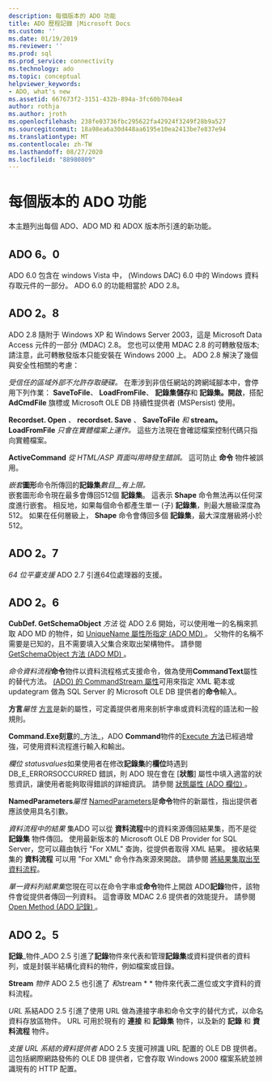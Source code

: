 ```yaml
---
description: 每個版本的 ADO 功能
title: ADO 歷程記錄 |Microsoft Docs
ms.custom: ''
ms.date: 01/19/2019
ms.reviewer: ''
ms.prod: sql
ms.prod_service: connectivity
ms.technology: ado
ms.topic: conceptual
helpviewer_keywords:
- ADO, what's new
ms.assetid: 667673f2-3151-432b-894a-3fc60b704ea4
author: rothja
ms.author: jroth
ms.openlocfilehash: 238fe03736fbc295622fa42924f3249f28b9a527
ms.sourcegitcommit: 18a98ea6a30d448aa6195e10ea2413be7e837e94
ms.translationtype: MT
ms.contentlocale: zh-TW
ms.lasthandoff: 08/27/2020
ms.locfileid: "88980809"
---
```

# <a name="ado-features-for-each-release"></a>每個版本的 ADO 功能

本主題列出每個 ADO、ADO MD 和 ADOX 版本所引進的新功能。

## <a name="ado-60"></a>ADO 6。0

ADO 6.0 包含在 windows Vista 中， (Windows DAC) 6.0 中的 Windows 資料存取元件的一部分。 ADO 6.0 的功能相當於 ADO 2.8。

## <a name="ado-28"></a>ADO 2。8

ADO 2.8 隨附于 Windows XP 和 Windows Server 2003，這是 Microsoft Data Access 元件的一部分 (MDAC) 2.8。 您也可以使用 MDAC 2.8 的可轉散發版本;請注意，此可轉散發版本只能安裝在 Windows 2000 上。 ADO 2.8 解決了幾個與安全性相關的考慮：

*受信任的區域外部不允許存取硬碟。*
在牽涉到非信任網站的跨網域腳本中，會停用下列作業： **SaveToFile**、 **LoadFromFile**、 **記錄集儲存**和 **記錄集。開啟**，搭配 **AdCmdFile** 旗標或 Microsoft OLE DB 持續性提供者 (MSPersist) 使用。

**Recordset. Open** _、_  **recordset. Save** _、_  **SaveToFile** _和_  **stream。 LoadFromFile**  _只會在實體檔案上運作。_
這些方法現在會確認檔案控制代碼只指向實體檔案。

**ActiveCommand**  _從 HTML/ASP 頁面叫用時發生錯誤。_
這可防止 **命令** 物件被誤用。

_嵌套_**圖形**命令所傳回的**記錄集**_數目__有上限。_        
嵌套圖形命令現在最多會傳回512個 **記錄集**。 這表示 **Shape** 命令無法再以任何深度進行嵌套。 相反地，如果每個命令都產生單一 (子) **記錄集**，則最大層級深度為512。 如果在任何層級上， **Shape** 命令會傳回多個 **記錄集**，最大深度層級將小於512。

## <a name="ado-27"></a>ADO 2。7

*64 位平臺支援* ADO 2.7 引進64位處理器的支援。

## <a name="ado-26"></a>ADO 2。6

**CubDef. GetSchemaObject**  _方法_ 從 ADO 2.6 開始，可以使用唯一的名稱來抓取 ADO MD 的物件，如 [UniqueName 屬性所指定 (ADO MD) ](../reference/ado-md-api/uniquename-property-ado-md.md)。 父物件的名稱不需要是已知的，且不需要填入父集合來取出架構物件。 請參閱 [GetSchemaObject 方法 (ADO MD) ](../reference/ado-md-api/getschemaobject-method-ado-md.md)。

*命令資料流程***命令**物件以資料流程格式支援命令，做為使用**CommandText**屬性的替代方法。 [ (ADO) 的 CommandStream 屬性](../reference/ado-api/commandstream-property-ado.md)可用來指定 XML 範本或 updategram 做為 SQL Server 的 Microsoft OLE DB 提供者的**命令**輸入。

**方言**_屬性_ 
 [方言](../reference/ado-api/dialect-property.md)是新的屬性，可定義提供者用來剖析字串或資料流程的語法和一般規則。  

**Command.Exe刻意**的_方法_，ADO **Command**物件的[Execute 方法](../reference/ado-api/execute-method-ado-command.md)已經過增強，可使用資料流程進行輸入和輸出。  

*欄位 statusvalues*如果使用者在修改**記錄集**的**欄位**時遇到 DB_E_ERRORSOCCURRED 錯誤，則 ADO 現在會在 [**狀態**] 屬性中填入適當的狀態資訊，讓使用者能夠取得錯誤的詳細資訊。 請參閱 [狀態屬性 (ADO 欄位) ](../reference/ado-api/status-property-ado-field.md)。

**NamedParameters**_屬性_ 
 [NamedParameters](../reference/ado-api/namedparameters-property-ado.md)是**命令**物件的新屬性，指出提供者應該使用具名引數。  

*資料流程中的結果* 集ADO 可以從 **資料流程**中的資料來源傳回結果集，而不是從 **記錄集** 物件傳回。 使用最新版本的 Microsoft OLE DB Provider for SQL Server，您可以藉由執行 "For XML" 查詢，從提供者取得 XML 結果。 接收結果集的 **資料流程** 可以用 "For XML" 命令作為來源來開啟。 請參閱 [將結果集取出至資料流程](./data/retrieving-resultsets-into-streams.md)。

*單一資料列結果集*您現在可以在命令字串或**命令**物件上開啟 ADO**記錄**物件，該物件會從提供者傳回一列資料。 這會導致 MDAC 2.6 提供者的效能提升。 請參閱 [Open Method (ADO 記錄) ](../reference/ado-api/open-method-ado-record.md)。

## <a name="ado-25"></a>ADO 2。5

**記錄**_物件_ADO 2.5 引進了**記錄**物件來代表和管理**記錄集**或資料提供者的資料列，或是封裝半結構化資料的物件，例如檔案或目錄。

**Stream** _物件_ ADO 2.5 也引進了 *和*stream * * 物件來代表二進位或文字資料的資料流程。

*URL* 系結ADO 2.5 引進了使用 URL 做為連接字串和命令文字的替代方式，以命名資料存放區物件。 URL 可用於現有的 **連接** 和 **記錄集** 物件，以及新的 **記錄** 和 **資料流程** 物件。

*支援 URL 系結的資料提供者* ADO 2.5 支援可辨識 URL 配置的 OLE DB 提供者。 這包括網際網路發佈的 OLE DB 提供者，它會存取 Windows 2000 檔案系統並辨識現有的 HTTP 配置。
